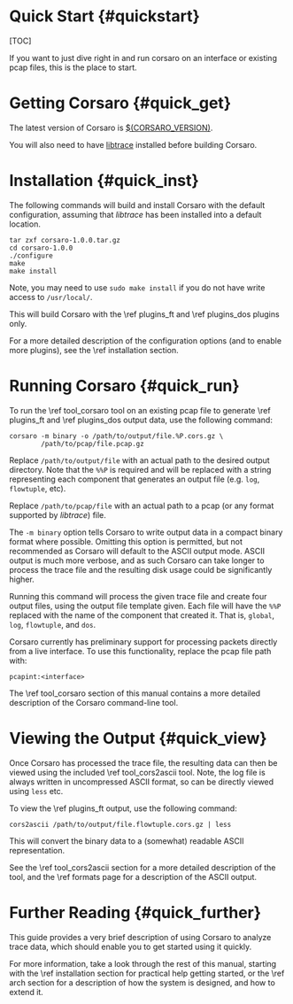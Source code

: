 Quick Start        {#quickstart}
============

[TOC]

If you want to just dive right in and run corsaro on an interface or existing
pcap files, this is the place to start.

Getting Corsaro {#quick_get}
===============

The latest version of Corsaro is
[$(CORSARO_VERSION)](http://www.caida.org/corsaro/downloads/corsaro-1.0.0.tar.gz).

You will also need to have
[libtrace](http://research.wand.net.nz/software/libtrace.php) installed before
building Corsaro.

Installation {#quick_inst}
============

The following commands will build and install Corsaro with the default
configuration, assuming that _libtrace_ has been installed into a default
location.

~~~
tar zxf corsaro-1.0.0.tar.gz
cd corsaro-1.0.0
./configure
make
make install
~~~
Note, you may need to use `sudo make install` if you do not have write access to
`/usr/local/`.

This will build Corsaro with the \ref plugins_ft and \ref plugins_dos plugins
only.

For a more detailed description of the configuration options (and to enable more
plugins), see the \ref installation section.

Running Corsaro {#quick_run}
===============

To run the \ref tool_corsaro tool on an existing pcap file to generate \ref
plugins_ft and \ref plugins_dos output data, use the following command:

~~~
corsaro -m binary -o /path/to/output/file.%P.cors.gz \
        /path/to/pcap/file.pcap.gz
~~~

Replace `/path/to/output/file` with an actual path to the desired output
directory.
Note that the `%%P` is required and will be replaced with a string representing
each component that generates an output file (e.g. `log`, `flowtuple`, etc).

Replace `/path/to/pcap/file` with an actual path to a pcap (or any format
supported by _libtrace_) file.

The `-m binary` option tells Corsaro to write output data in a compact binary
format where possible. Omitting this option is permitted, but not recommended as
Corsaro will default to the ASCII output mode. ASCII output is much more
verbose, and as such Corsaro can take longer to process the trace file and the
resulting disk usage could be significantly higher.

Running this command will process the given trace file and create four output
files, using the output file template given. Each file will have the `%%P`
replaced with the name of the component that created it.
That is, `global`, `log`, `flowtuple`, and `dos`.

Corsaro currently has preliminary support for processing packets directly from a
live interface. To use this functionality, replace the pcap file path with:

~~~
pcapint:<interface>
~~~

The \ref tool_corsaro section of this manual contains a more detailed
description of the Corsaro command-line tool.

Viewing the Output {#quick_view}
==================

Once Corsaro has processed the trace file, the resulting data can then be viewed
using the included \ref tool_cors2ascii tool.  Note, the log file is always
written in uncompressed ASCII format, so can be directly viewed using `less`
etc.

To view the \ref plugins_ft output, use the following command:

~~~
cors2ascii /path/to/output/file.flowtuple.cors.gz | less
~~~

This will convert the binary data to a (somewhat) readable ASCII representation.

See the \ref tool_cors2ascii section for a more detailed description of the
tool, and the \ref formats page for a description of the ASCII output.

Further Reading {#quick_further}
===============

This guide provides a very brief description of using Corsaro to analyze trace
data, which should enable you to get started using it quickly.

For more information, take a look through the rest of this manual, starting with
the \ref installation section for practical help getting started, or the \ref
arch section for a description of how the system is designed, and how to extend
it.

